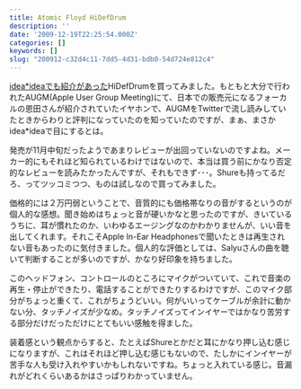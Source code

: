 ```yaml
---
title: Atomic Floyd HiDefDrum
description: ''
date: '2009-12-19T22:25:54.000Z'
categories: []
keywords: []
slug: "200912-c32d4c11-7dd5-4d31-bdb0-54d724e812c4"
---
```

[idea\*ideaでも紹介があった](http://www.ideaxidea.com/archives/2009/12/hidefdrum.html)HiDefDrumを買ってみました。もともと大分で行われたAUGM(Apple User Group Meeting)にて、日本での販売元になるフォーカルの恩田さんが紹介されていたイヤホンで、AUGMをTwitterで流し読みしていたときからわりと評判になっていたのを知っていたのですが、まぁ、まさかidea\*ideaで目にするとは。

発売が11月中旬だったようであまりレビューが出回っていないのですよね。メーカー的にもそれほど知られているわけではないので、本当は買う前にかなり否定的なレビューを読みたかったんですが、それもできず･･･。Shureも持ってるだろ、ってツッコミつつ、ものは試しなので買ってみました。

価格的には２万円弱ということで、音質的にも価格帯なりの音がするというのが個人的な感想。聞き始めはちょっと音が硬いかなと思ったのですが、きいているうちに、耳が慣れたのか、いわゆるエージングなのかわかりませんが、いい音を出してくれます。それこそApple In-Ear Headphonesで聞いたときは再生されない音もあったのに気付きました。個人的な評価としては、Salyuさんの曲を聴いて判断することが多いのですが、かなり好印象を持ちました。

このヘッドフォン、コントロールのところにマイクがついていて、これで音楽の再生・停止ができたり、電話することができたりするわけですが、このマイク部分がちょっと重くて、これがちょうどいい。何がいいってケーブルが余計に動かない分、タッチノイズが少なめ。タッチノイズってインイヤーではかなり苦労する部分だけだっただけにとてもいい感触を得ました。

装着感という観点からすると、たとえばShureとかだと耳にかなり押し込む感じになりますが、これはそれほど押し込む感じもないので、たしかにインイヤーが苦手な人も受け入れやすいかもしれないですね。ちょっと入れている感じ。音漏れがどれくらいあるかはさっぱりわかっていません。